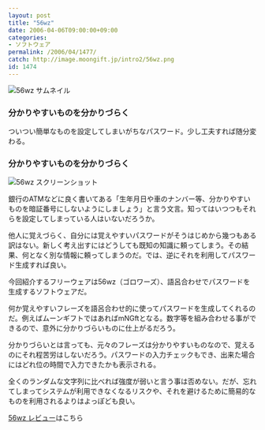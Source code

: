 ```yaml
---
layout: post
title: "56wz"
date: 2006-04-06T09:00:00+09:00
categories:
- ソフトウェア
permalink: /2006/04/1477/
catch: http://image.moongift.jp/intro2/56wz.png
id: 1474
---
```

 ![56wz サムネイル](http://image.moongift.jp/intro2/56wz.t.png "56wz サムネイル")
  

### 分かりやすいものを分かりづらく
  
ついつい簡単なものを設定してしまいがちなパスワード。少し工夫すれば随分変わる。  
<!--more-->  

### 分かりやすいものを分かりづらく
  

![56wz スクリーンショット](http://image.moongift.jp/intro2/56wz.png "56wz スクリーンショット")

  

銀行のATMなどに良く書いてある「生年月日や車のナンバー等、分かりやすいものを暗証番号にしないようにしましょう」と言う文言。知ってはいつつもそれらを設定してしまっている人はいないだろうか。

  

他人に覚えづらく、自分には覚えやすいパスワードがそうはじめから幾つもある訳はない。新しく考え出すにはどうしても既知の知識に頼ってしまう。その結果、何となく別な情報に頼ってしまうのだ。では、逆にそれを利用してパスワード生成すれば良い。

  

今回紹介するフリーウェアは56wz（ゴロワーズ）、語呂合わせでパスワードを生成するソフトウェアだ。

  

何か覚えやすいフレーズを語呂合わせ的に使ってパスワードを生成してくれるのだ。例えばムーンギフトではあればmNGftとなる。数字等を組み合わせる事ができるので、意外に分かりづらいものに仕上がるだろう。

  

分かりづらいとは言っても、元々のフレーズは分かりやすいものなので、覚えるのにそれ程苦労はしないだろう。パスワードの入力チェックもでき、出来た場合にはどれ位の時間で入力できたかも表示される。

  

全くのランダムな文字列に比べれば強度が弱いと言う事は否めない。だが、忘れてしまってシステムが利用できなくなるリスクや、それを避けるために簡易的なものを利用されるよりはよっぽども良い。

  

[56wz レビュー](http://fw.moongift.jp/review/i-1478.html)はこちら

